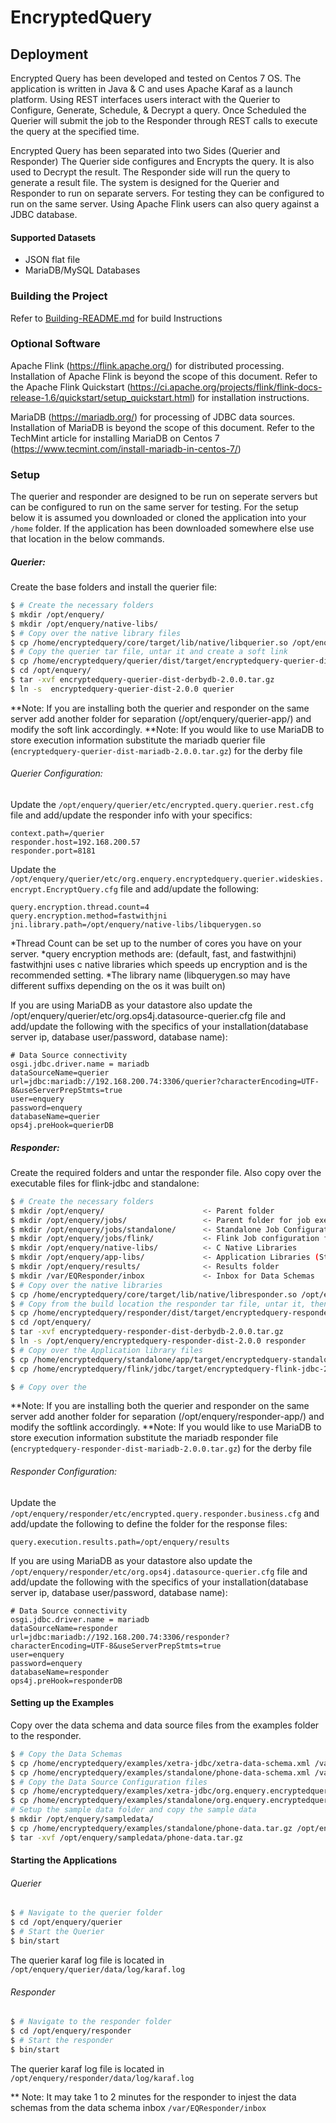 # EncryptedQuery
## Deployment
Encrypted Query has been developed and tested on Centos 7 OS.  The application is written in Java & C and uses Apache Karaf as a launch platform.  Using REST interfaces users interact with the Querier to Configure, Generate, Schedule, & Decrypt a query.   Once Scheduled the Querier will submit the job to the Responder through REST calls to execute the query at the specified time.

Encrypted Query has been separated into two Sides (Querier and Responder)  The Querier side configures and Encrypts the query.   It is also used to Decrypt the result.   The Responder side will run the query to generate a result file.
The system is designed for the Querier and Responder to run on separate servers.  For testing they can be configured to run on the same server.   Using Apache Flink users can also query against a JDBC database.   

#### Supported Datasets
* JSON flat file
* MariaDB/MySQL Databases


### Building the Project

Refer to [Building-README.md][PlBld] for build Instructions

### Optional Software

Apache Flink (https://flink.apache.org/) for distributed processing.   Installation of Apache Flink is beyond the scope of this document.  Refer to the Apache Flink Quickstart (https://ci.apache.org/projects/flink/flink-docs-release-1.6/quickstart/setup_quickstart.html) for installation instructions.

MariaDB (https://mariadb.org/) for processing of JDBC data sources.   Installation of MariaDB is beyond the scope of this document.  Refer to the TechMint article for installing MariaDB on Centos 7 (https://www.tecmint.com/install-mariadb-in-centos-7/)

### Setup
The querier and responder are designed to be run on seperate servers but can be configured to run on the same server for testing.  For the setup below it is assumed you downloaded or cloned the application into your `/home` folder.  If the application has been downloaded somewhere else use that location in the below commands.  

##### Querier:
Create the base folders and install the querier file:
```sh
$ # Create the necessary folders
$ mkdir /opt/enquery/
$ mkdir /opt/enquery/native-libs/
$ # Copy over the native library files 
$ cp /home/encryptedquery/core/target/lib/native/libquerier.so /opt/enquery/native-libs/.
$ # Copy the querier tar file, untar it and create a soft link
$ cp /home/encryptedquery/querier/dist/target/encryptedquery-querier-dist-derbydb-2.0.0.tar.gz /opt/enquery/.
$ cd /opt/enquery/
$ tar -xvf encryptedquery-querier-dist-derbydb-2.0.0.tar.gz
$ ln -s  encryptedquery-querier-dist-2.0.0 querier
```
**Note: If you are installing both the querier and responder on the same server add another folder for separation (/opt/enquery/querier-app/) and modify the soft link accordingly.
**Note: If you would like to use MariaDB to store execution information substitute the mariadb querier file (`encryptedquery-querier-dist-mariadb-2.0.0.tar.gz`) for the derby file

###### Querier Configuration:
Update the `/opt/enquery/querier/etc/encrypted.query.querier.rest.cfg` file and add/update the responder info with your specifics:
```
context.path=/querier
responder.host=192.168.200.57
responder.port=8181
```
Update the `/opt/enquery/querier/etc/org.enquery.encryptedquery.querier.wideskies.encrypt.EncryptQuery.cfg` file and add/update the following:
```
query.encryption.thread.count=4
query.encryption.method=fastwithjni
jni.library.path=/opt/enquery/native-libs/libquerygen.so
```
*Thread Count can be set up to the number of cores you have on your server.
*query encryption methods are: (default, fast, and fastwithjni) fastwithjni uses c native libraries which speeds up encryption and is the recommended setting.
*The library name (libquerygen.so may have different suffixs depending on the os it was built on)

If you are using MariaDB as your datastore also update the /opt/enquery/querier/etc/org.ops4j.datasource-querier.cfg file and add/update the following with the specifics of your installation(database server ip, database user/password, database name):
```
# Data Source connectivity
osgi.jdbc.driver.name = mariadb
dataSourceName=querier
url=jdbc:mariadb://192.168.200.74:3306/querier?characterEncoding=UTF-8&useServerPrepStmts=true
user=enquery
password=enquery
databaseName=querier
ops4j.preHook=querierDB
```

##### Responder:
Create the required folders and untar the responder file.  Also copy over the executable files for flink-jdbc and standalone:
```sh
$ # Create the necessary folders
$ mkdir /opt/enquery/                      <- Parent folder
$ mkdir /opt/enquery/jobs/                 <- Parent folder for job execution configuration 
$ mkdir /opt/enquery/jobs/standalone/      <- Standalone Job Configuration folder
$ mkdir /opt/enquery/jobs/flink/           <- Flink Job configuration folder
$ mkdir /opt/enquery/native-libs/          <- C Native Libraries
$ mkdir /opt/enquery/app-libs/             <- Application Libraries (Standalone, Flink-JDBC, etc)
$ mkdir /opt/enquery/results/              <- Results folder
$ mkdir /var/EQResponder/inbox             <- Inbox for Data Schemas
$ # Copy over the native libraries
$ cp /home/encryptedquery/core/target/lib/native/libresponder.so /opt/enquery/native-libs/.
$ # Copy from the build location the responder tar file, untar it, then create a soft link. (Assuming you built the application off the home folder)
$ cp /home/encryptedquery/responder/dist/target/encryptedquery-responder-dist-derbydb-2.0.0.tar.gz /opt/enquery
$ cd /opt/enquery/
$ tar -xvf encryptedquery-responder-dist-derbydb-2.0.0.tar.gz
$ ln -s /opt/enquery/encryptedquery-responder-dist-2.0.0 responder
$ # Copy over the Application library files
$ cp /home/encryptedquery/standalone/app/target/encryptedquery-standalone-app-2.0.0.jar /opt/enquery/app-libs/.
$ cp /home/encryptedquery/flink/jdbc/target/encryptedquery-flink-jdbc-2.0.0.jar /opt/enquery/app-libs/.

$ # Copy over the 
```
**Note: If you are installing both the querier and responder on the same server add another folder for separation (/opt/enquery/responder-app/) and modify the softlink accordingly.
**Note: If you would like to use MariaDB to store execution information substitute the mariadb responder file (`encryptedquery-responder-dist-mariadb-2.0.0.tar.gz`) for the derby file

###### Responder Configuration:
Update the `/opt/enquery/responder/etc/encrypted.query.responder.business.cfg` and add/update the following to define the folder for the response files:
```
query.execution.results.path=/opt/enquery/results
```

If you are using MariaDB as your datastore also update the `/opt/enquery/responder/etc/org.ops4j.datasource-querier.cfg` file and add/update the following with the specifics of your installation(database server ip, database user/password, database name):
```
# Data Source connectivity
osgi.jdbc.driver.name = mariadb
dataSourceName=responder
url=jdbc:mariadb://192.168.200.74:3306/responder?characterEncoding=UTF-8&useServerPrepStmts=true
user=enquery
password=enquery
databaseName=responder
ops4j.preHook=responderDB
```

#### Setting up the Examples
Copy over the data schema and data source files from the examples folder to the responder.

``` sh
$ # Copy the Data Schemas
$ cp /home/encryptedquery/examples/xetra-jdbc/xetra-data-schema.xml /var/EQResponder/inbox/.
$ cp /home/encryptedquery/examples/standalone/phone-data-schema.xml /var/EQResponder/inbox/.
$ # Copy the Data Source Configuration files
$ cp /home/encryptedquery/examples/xetra-jdbc/org.enquery.encryptedquery.responder.flink.jdbc.runner.FlinkJdbcQueryRunner-MariaDBXETRA.cfg \      /opt/enquery/responder/etc/.
$ cp /home/encryptedquery/examples/standalone/org.enquery.encryptedquery.responder.standalone.runner.StandaloneQueryRunner-PhoneData-5K.cfg \     /opt/enquery/responder/etc/.
# Setup the sample data folder and copy the sample data
$ mkdir /opt/enquery/sampledata/
$ cp /home/encryptedquery/examples/standalone/phone-data.tar.gz /opt/enquery/sampledata/.
$ tar -xvf /opt/enquery/sampledata/phone-data.tar.gz
```

#### Starting the Applications

###### Querier
```sh
$ # Navigate to the querier folder
$ cd /opt/enquery/querier
$ # Start the Querier
$ bin/start
```
The querier karaf log file is located in `/opt/enquery/querier/data/log/karaf.log`

###### Responder
```sh
$ # Navigate to the responder folder
$ cd /opt/enquery/responder
$ # Start the responder
$ bin/start
```
The querier karaf log file is located in `/opt/enquery/responder/data/log/karaf.log`

** Note: It may take 1 to 2 minutes for the responder to injest the data schemas from the data schema inbox `/var/EQResponder/inbox`


[//]: # (These are reference links used in the body of this note and get stripped out when the markdown processor does its job. There is no need to format nicely because it shouldn't be seen. Thanks SO - http://stackoverflow.com/questions/4823468/store-comments-in-markdown-syntax)


   [Download]: https://github.com/En-Query/EncryptedQuery.git

   [PlBld]: <https://github.com/En-Query/EncryptedQuery/Building-README.md>
